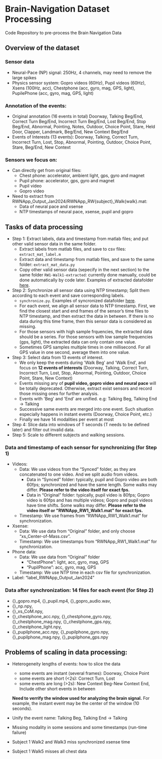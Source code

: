 # Brain-Navigation Dataset Processing
Code Repository to pre-process the Brain Navigation Data

## Overview of the dataset
### Sensor data
- Neural-Pace (NP) signal: 250Hz, 4 channels, may need to remove the large spikes
- Physics sensor system: Gopro videos (60Hz), Pupil videos (60Hz), Xsens (100Hz, acc), Chestphone (acc, gyro, mag, GPS, light), PupilePhone (acc, gyro, mag, GPS, light)

### Annotation of the events: 
- Original annotation (16 events in total) Doorway, Talking Beg/End, Correct Turn Beg/End,  Incorrect Turn Beg/End, Lost Beg/End, Stop Beg/End, Abnormal, Pointing, Notes, Outdoor, Choice Point, Stare, Held Door, Clapper, Landmark, Beg/End, New Context Beg/End
- Events of Interests (13 events): Doorway, Talking, Correct Turn,  Incorrect Turn, Lost, Stop, Abnormal, Pointing, Outdoor, Choice Point, Stare, Beg/End, New Context

### Sensors we focus on:
- Can directly get from original files:
    - Chest phone: accelerator, ambient light, gps, gyro and magnet 
    - Pupil phone: accelerator, gps, gyro and magnet
    - Pupil video
    - Gopro video
- Need to extract from RWNApp_Output_Jan2024/RWNApp_RW{subject}_Walk{walk}.mat:
    - Data of neural pace and xsense
    - NTP timestamps of neural pace, xsense, pupil and gopro

## Tasks of data processing
- Step 1: Extract labels, data and timestamp from matlab files; and put other valid sensor data in the same folder.
    - Extract labels from matlab files, and save to csv files: ```extract_mat_label.m```
    - Extract data and timestamp from matlab files, and save to the same folder: ```extract_mat_data.py```
    - Copy other valid sensor data (sepecify in the next section) to the same folder ```RW1-Walk1-extracted```: currently done manually, could be done automatically by code later. Examples of extracted datafolder [here](https://drive.google.com/drive/folders/1KQeMCWv0vR59Ny9mFTZfRZDt0bZX52QE?usp=sharing).
- Step 2: Synchronize all sensor data using NTP timestamp; Split them according to each event and save corresponding labels.
    - ```synchronize.py```. Examples of syncronized datafolder [here](https://drive.google.com/drive/folders/1KQeMCWv0vR59Ny9mFTZfRZDt0bZX52QE?usp=sharing).
    - For each event, we align all sensor data to NTP timestamp. First, we find the closest start and end frames of the sensor’s time files to NTP timestamp, and then extract the data in between. If there is no data during this time frame, then this sensor data is considered as missing.
    - For those sensors with high sample frquencies, the extracted data should be a series. For those sensors with low sample frequencies (gps, light), the extracted data can only contain one value.
    - Sometimes GPS samples multiple times in one millisecond. For all GPS value in one second, average them into one value.
- Step 3: Select data from 13 events of interest.
  - We only keep the events during 'Walk Beg' and 'Walk End', and focus on **12 events of interests** (Doorway, Talking, Correct Turn, Incorrect Turn, Lost, Stop, Abnormal, Pointing, Outdoor, Choice Point, Stare, New Context)
  - Events missing any of **pupil video, gopro video and neural pace** will be totally deprecated. Otherwise, extract exist sensors and record those missing ones for further analysis.
  - Events with 'Beg' and 'End' are unified. e.g: Talking Beg, Talking End -> Talking
  - Successive same events are merged into one event. Such situation especially happens in instant events (Doorway, Choice Point, etc.)
  - Finally we have 14 modalities per event at most
- Step 4: Slice data into windows of T seconds (T needs to be defined later) and filter out invalid data.
- Step 5: Scale to different subjects and walking sessions.

### Data and timestamp of each sensor for synchronizing (for Step 1)
- Videos:
    - Data: We use videos from the “Synced” folder, as they are concatenated to one video. And we split audio from videos.
        - Data in “Synced” folder: typically, pupil and Gopro video are both 60fps; synchronized and have the same length. Some walks may differ. **Please refer to the video itself for exact fps.**
        - Data in “Original” folder: typically, pupil video is 80fps; Gopro video is 60fps and has multiple videos; Gopro and pupil videos have time shifts. Some walks may differ. **Please refer to the video itself or "RWNApp_RW1_Walk1.mat" for exact fps.**
    - Timestamp: We use frames from “RWNApp_RW1_Walk1.mat” for synchronization.
- Xsense:
    - Data: We use data from “Original” folder, and only choose “xs_Center-of-Mass.csv”.
    - Timestamp: We use timestamps from “RWNApp_RW1_Walk1.mat” for synchronization.
- Phone data:
    - Data: We use data from “Original” folder
        - “ChestPhone”: light, acc, gyro, mag, GPS
        - “PupilPhone”: acc, gyro, mag, GPS
    - Timestamp: We use NTP time in each csv file for synchronization.
- Label: “label_RWNApp_Output_Jan2024”

### Data after synchronization: 14 files for each event (for Step 2)
- {}_gopro.mp4, {}_pupil.mp4, {}_gopro_audio.wav, 
- {}_np.npy, 
- {}_xs_CoM.npy, 
- {}_chestphone_acc.npy, {}_chestphone_gyro.npy, {}_chestphone_mag.npy, {}_chestphone_gps.npy, {}_chestphone_light.npy, 
- {}_pupilphone_acc.npy, {}_pupilphone_gyro.npy, {}_pupilphone_mag.npy, {}_pupilphone_gps.npy

  
## Problems of scaling in data processing: 
- Heterogeneity lengths of events: how to slice the data
    - some events are instant (several frames): Doorway, Choice Point
    - some events are short (<2s): Correct Turn, Lost
    - some events are long (>2s): New Context Beg-New Context End, Include other short events in between
      
  **Need to verrify the window used for analyzing the brain signal.** For example, the instant event may be the center of the window (10 seconds).

- Unify the event name: Talking Beg, Talking End -> Talking
- Missing modality in some sessions and some timestamps (run-time failure)
- Subject 1 Walk2 and Walk3 miss synchronized xsense time
- Subject 1 Walk5 misses all chest data

